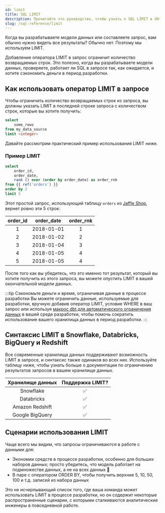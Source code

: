 ```yaml
---
id: limit
title: SQL LIMIT
description: Прочитайте это руководство, чтобы узнать о SQL LIMIT в dbt.
slug: /sql-reference/limit
---
```


<head>
    <title>Работа с SQL LIMIT</title>
</head>

Когда вы разрабатываете модели данных или составляете запрос, вам обычно нужно видеть все результаты? Обычно нет. Поэтому мы используем LIMIT.

Добавление оператора LIMIT в запрос ограничит количество возвращаемых строк. Это полезно, когда вы разрабатываете модели данных, проверяете, работает ли SQL в запросе так, как ожидается, и хотите сэкономить деньги в период разработки.

## Как использовать оператор LIMIT в запросе

Чтобы ограничить количество возвращаемых строк из запроса, вы должны указать LIMIT в последней строке запроса с количеством строк, которые вы хотите получить:

```sql
select
	some_rows
from my_data_source
limit <integer>
```

Давайте рассмотрим практический пример использования LIMIT ниже.

### Пример LIMIT

```sql
select
	order_id,
	order_date,
	rank () over (order by order_date) as order_rnk
from {{ ref('orders') }}
order by 2
limit 5
```

Этот простой запрос, использующий таблицу `orders` из [Jaffle Shop](https://github.com/dbt-labs/jaffle_shop), вернет ровно эти 5 строк:

| order_id | order_date | order_rnk |
|:---:|:---:|:---:|
| 1 | 2018-01-01 | 1 |
| 2 | 2018-01-02 | 2 |
| 3 | 2018-01-04 | 3 |
| 4 | 2018-01-05 | 4 |
| 5 | 2018-01-05 | 4 |

После того как вы убедитесь, что это именно тот результат, который вы хотите получить из этого запроса, вы можете опустить LIMIT в вашей окончательной модели данных.

:::tip Сэкономьте деньги и время, ограничивая данные в процессе разработки
Вы можете ограничить данные, используемые для разработки, вручную добавив оператор LIMIT, условие WHERE в ваш запрос или используя [макрос dbt для автоматического ограничения данных](/best-practices/best-practice-workflows#limit-the-data-processed-when-in-development) в вашей среде разработки, чтобы помочь сократить использование вашего хранилища данных в период разработки.
:::

## Синтаксис LIMIT в Snowflake, Databricks, BigQuery и Redshift

Все современные хранилища данных поддерживают возможность LIMIT в запросе, и синтаксис также одинаков во всех них. Используйте таблицу ниже, чтобы узнать больше о документации по ограничению результатов запросов в вашем хранилище данных.

| Хранилище данных | Поддержка LIMIT? |
|:---:|:---:|
| Snowflake | ✅ |
| Databricks | ✅ |
| Amazon Redshift | ✅ |
| Google BigQuery | ✅ |

## Сценарии использования LIMIT

Чаще всего мы видим, что запросы ограничиваются в работе с данными для:
- Экономии средств в процессе разработки, особенно для больших наборов данных; просто убедитесь, что модель работает на подмножестве данных, а не на всех данных 💸
- В паре с оператором ORDER BY, чтобы получить верхние 5, 10, 50, 100 и т.д. записей из набора данных

Это не исчерпывающий список того, где ваша команда может использовать LIMIT в процессе разработки, но он содержит некоторые распространенные сценарии, с которыми сталкиваются аналитические инженеры в повседневной работе.